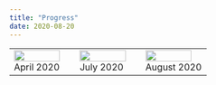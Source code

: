 ```yaml
---
title: "Progress"
date: 2020-08-20
---
```


<table class="centered">
  <tr>
    <td width="33%">
      <img src="@root/files/2020/08/full-beard-2020-04.jpg" width="90%" class="centered">
      <br>
      April 2020
    </td>
    <td width="33%">
      <img src="@root/files/2020/07/formal-at-home-2020-07.jpg" width="90%" class="centered">
      <br>
      July 2020
    </td>
    <td width="33%">
      <img src="@root/files/2020/08/mustache-2020-08.jpg" width="90%" class="centered">
      <br>
      August 2020
    </td>
  </tr>
</table>
